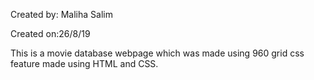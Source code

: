 Created by: Maliha Salim

Created on:26/8/19

This is a movie database webpage which was made using 960 grid css feature made using HTML and CSS.
